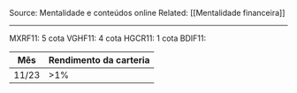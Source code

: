Source: Mentalidade e conteúdos online
Related: [[Mentalidade financeira]]

---

MXRF11: 5 cota
VGHF11: 4 cota
HGCR11: 1 cota
BDIF11: 

| Mês | Rendimento da carteria |
| --- | --- |
| 11/23 | >1% |